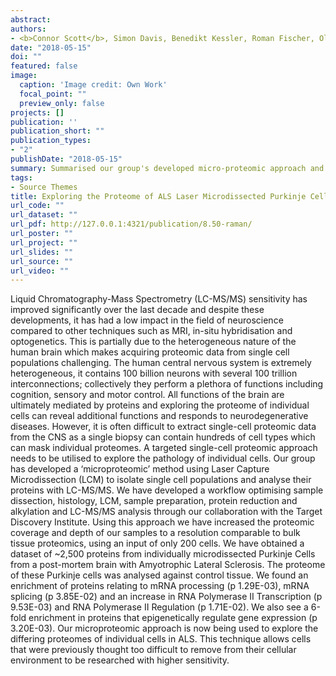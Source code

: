 ```yaml
---
abstract: 
authors:
- <b>Connor Scott</b>, Simon Davis, Benedikt Kessler, Roman Fischer, Olaf Ansorge
date: "2018-05-15"
doi: ""
featured: false
image:
  caption: 'Image credit: Own Work'
  focal_point: ""
  preview_only: false
projects: []
publication: ''
publication_short: ""
publication_types:
- "2"
publishDate: "2018-05-15" 
summary: Summarised our group's developed micro-proteomic approach and applied it to ALS post mortem neurons. <b><i>Poster - University of Oxford's Medical Science Division D.Phil Day 2018.</i></b>
tags:
- Source Themes
title: Exploring the Proteome of ALS Laser Microdissected Purkinje Cells – Method Development.
url_code: ""
url_dataset: ""
url_pdf: http://127.0.0.1:4321/publication/8.50-raman/
url_poster: ""
url_project: ""
url_slides: ""
url_source: ""
url_video: ""
---
```

Liquid Chromatography-Mass Spectrometry (LC-MS/MS) sensitivity has improved significantly over the last decade and despite these developments, it has had a low impact in the field of neuroscience compared to other techniques such as MRI, in-situ hybridisation and optogenetics. This is partially due to the heterogeneous nature of the human brain which makes acquiring proteomic data from single cell populations challenging.
The human central nervous system is extremely heterogeneous, it contains 100 billion neurons with several 100 trillion interconnections; collectively they perform a plethora of functions including cognition, sensory and motor control. All functions of the brain are ultimately mediated by proteins and exploring the proteome of individual cells can reveal additional functions and responds to neurodegenerative diseases. However, it is often difficult to extract single-cell proteomic data from the CNS as a single biopsy can contain hundreds of cell types which can mask individual proteomes.
A targeted single-cell proteomic approach needs to be utilised to explore the pathology of individual cells. Our group has developed a ‘microproteomic’ method using Laser Capture Microdissection (LCM) to isolate single cell populations and analyse their proteins with LC-MS/MS. We have developed a workflow optimising sample dissection, histology, LCM, sample preparation, protein reduction and alkylation and LC-MS/MS analysis through our collaboration with the Target Discovery Institute. Using this approach we have increased the proteomic coverage and depth of our samples to a resolution comparable to bulk tissue proteomics, using an input of only 200 cells.
We have obtained a dataset of ~2,500 proteins from individually microdissected Purkinje Cells from a post-mortem brain with Amyotrophic Lateral Sclerosis. The proteome of these Purkinje cells was analysed against control tissue. We found an enrichment of proteins relating to mRNA processing (p 1.29E-03), mRNA splicing (p 3.85E-02) and an increase in RNA Polymerase II Transcription (p 9.53E-03) and RNA Polymerase II Regulation (p 1.71E-02). We also see a 6-fold enrichment in proteins that epigenetically regulate gene expression (p 3.20E-03). Our microproteomic approach is now being used to explore the differing proteomes of individual cells in ALS. This technique allows cells that were previously thought too difficult to remove from their cellular environment to be researched with higher sensitivity.